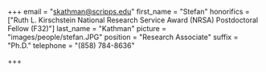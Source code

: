 +++
email = "skathman@scripps.edu"
first_name = "Stefan"
honorifics = ["Ruth L. Kirschstein National Research Service Award (NRSA) Postdoctoral Fellow (F32)"]
last_name = "Kathman"
picture = "images/people/stefan.JPG"
position = "Research Associate"
suffix = "Ph.D."
telephone = "(858) 784-8636"

+++
